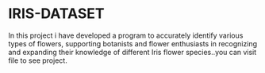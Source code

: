 # IRIS-DATASET
In this project i have developed a program to accurately identify various types of flowers, supporting botanists and flower enthusiasts in recognizing and expanding their knowledge of different Iris flower species..you can visit file to see project.


